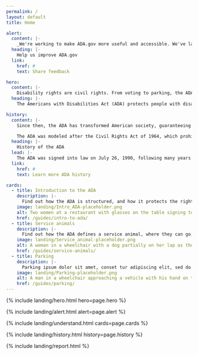 ```yaml
---
permalink: /
layout: default
title: Home

alert:
  content: |-
    _We're working to make ADA.gov more useful and accessible. We've launched this beta to share our work in progress. Let us know how we're doing so far._
  heading: |-
    Help us improve ADA.gov
  link:
    href: #
    text: Share feedback

hero:
  content: |-
    Disability rights are civil rights. From voting to parking, the ADA protects people with disabilities and helps businesses and local governments ensure their facilities and services are accessible.
  heading: |-
    The Americans with Disabilities Act (ADA) protects people with disabilities from discrimination.

history:
  content: |-
    Since then, the ADA has transformed American society, guaranteeing that people with disabilities have the same opportunities as everyone else to enjoy employment opportunities, purchase goods and services, and participate in state and local government programs.

    The ADA was modeled after the Civil Rights Act of 1964, which prohibits discrimination on the basis of race, color, religion, sex, or national origin. The ADA is an equal opportunity law for people with disabilities.
  heading: |-
    History of the ADA
  lead: |-
    The ADA was signed into law on July 26, 1990, following many years of advocacy by the disability and civil rights communities.
  link:
    href: #
    text: Learn more ADA history

cards:
  - title: Introduction to the ADA
    description: |-
      Find out how the ADA is structured, and how it protects the rights of people with disabilities.
    image: landing/Intro_ADA-placeholder.png
    alt: Two women at a restaurant with glasses on the table signing to one another
    href: /guides/intro-to-ada/
  - title: Service animals
    description: |-
      Find out how the ADA defines a service animal, where they can go, and how they assist people with disabilities.
    image: landing/Service_animal-placeholder.png
    alt: A woman in a wheelchair with a dog partially on her lap as the dog holds a TV remote in its mouth
    href: /guides/service-animals/
  - title: Parking
    description: |-
      Parking ipsum dolor sit amet, conset tur adipiscing elit, sed do eiusmod.
    image: landing/Parking-placeholder.png
    alt: A man in a wheelchair approaching a vehicle with his hand on the door handle
    href: /guides/parking/
---
```


{% include landing/hero.html hero=page.hero %}

{% include landing/alert.html alert=page.alert %}

{% include landing/understand.html cards=page.cards %}

{% include landing/history.html history=page.history %}

{% include landing/report.html %}
